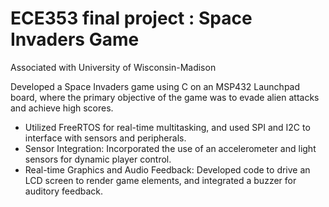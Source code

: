 # ECE353 final project : Space Invaders Game

Associated with University of Wisconsin-Madison

Developed a Space Invaders game using C on an MSP432 Launchpad board, where the primary objective of the game was to evade alien attacks and achieve high scores.

- Utilized FreeRTOS for real-time multitasking, and used SPI and I2C to interface with sensors and peripherals.
- Sensor Integration: Incorporated the use of an accelerometer and light sensors for dynamic player control.
- Real-time Graphics and Audio Feedback: Developed code to drive an LCD screen to render game elements, and integrated a buzzer for auditory feedback.
